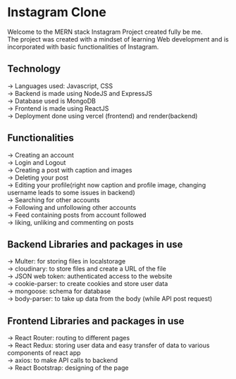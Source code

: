 # Instagram Clone
Welcome to the MERN stack Instagram Project created fully be me.  
The project was created with a mindset of learning Web development and is incorporated with basic functionalities of Instagram.  

## Technology
-> Languages used: Javascript, CSS  
-> Backend is made using NodeJS and ExpressJS  
-> Database used is MongoDB  
-> Frontend is made using ReactJS  
-> Deployment done using vercel (frontend) and render(backend) 

## Functionalities
-> Creating an account  
-> Login and Logout  
-> Creating a post with caption and images  
-> Deleting your post  
-> Editing your profile(right now caption and profile image, changing username leads to some issues in backend)  
-> Searching for other accounts  
-> Following and unfollowing other accounts  
-> Feed containing posts from account followed  
-> liking, unliking and commenting on posts  

## Backend Libraries and packages in use
-> Multer: for storing files in localstorage  
-> cloudinary: to store files and create a URL of the file  
-> JSON web token: authenticated access to the website  
-> cookie-parser: to create cookies and store user data  
-> mongoose: schema for database  
-> body-parser: to take up data from the body (while API post request)  

## Frontend Libraries and packages in use
-> React Router: routing to different pages  
-> React Redux: storing user data and easy transfer of data to various components of react app  
-> axios: to make API calls to backend  
-> React Bootstrap: designing of the page